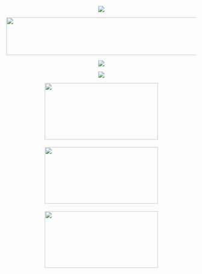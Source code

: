 <p align="center">
  <img src= "https://readme-typing-svg.demolab.com?font=Fira+Code&size=50&duration=4000&pause=&color=149414&background=FFFFFF00&center=true&vCenter=true&repeat=false&width=435&lines=My+README.md!">
</p>

<img src= "https://media1.giphy.com/media/v1.Y2lkPTc5MGI3NjExdngwcnc3cTIxMHp1cTRoMzB2aWw5amszYWdwOTRhdTRna3Ntb3dkdyZlcD12MV9pbnRlcm5hbF9naWZfYnlfaWQmY3Q9Zw/9WC8WTZsFxkRi/giphy.gif" width="1000" height="100" align="center">

<p align="center">
  <img src= "https://readme-typing-svg.demolab.com?font=Fira+Code&size=22&duration=4000&pause=1250&color=149414&background=FFFFFF00&center=true&vCenter=true&width=435&lines=Namaste!;My+name+is+Aarav+Gupta!;I'm+a+15yo+Full+Stack+Web+Dev!;I'm+Located+in+Delhi%2C+India!;Enjoy+exploring+my+Profile!"
</p>

<p align="center">
  <img src="https://skillicons.dev/icons?i=c,cpp,css,discord,dotnet,electron,fastapi,firebase,flask,git,github,html,js,linux,lua,md,nextjs,nodejs,npm,powershell,py,raspberrypi,react,robloxstudio,stackoverflow,svg,tailwind,threejs,vite,vscode"/>
</p>

<p align="center" style="display: flex; flex-wrap: wrap; justify-content: center; gap: 20px;">
  <img src="https://streak-stats.demolab.com?user=Aarav2709&theme=shadow-green&date_format=j%20M%5B%20Y%5D" width="300" height="150" />
  <img src="http://github-profile-summary-cards.vercel.app/api/cards/profile-details?username=Aarav2709&theme=github_dark" width="300" height="150" />
  <img src="https://github-stats-alpha.vercel.app/api?username=Aarav2709&cc=000&tc=fff&ic=149414&bc=000" width="300" height="150" />
</p>



